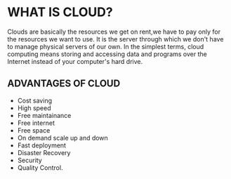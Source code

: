 # WHAT IS CLOUD?
Clouds are basically the resources we get on rent,we have to pay only for the resources we want to use.
It is the server through which we don't have to manage physical servers of our own.
In the simplest terms, cloud computing means storing and accessing data and programs over the Internet
instead of your computer's hard drive.

## ADVANTAGES OF CLOUD
- Cost saving
- High speed
- Free maintainance
- Free internet
- Free space
- On demand scale up and down
- Fast deployment
- Disaster Recovery
- Security
- Quality Control.
